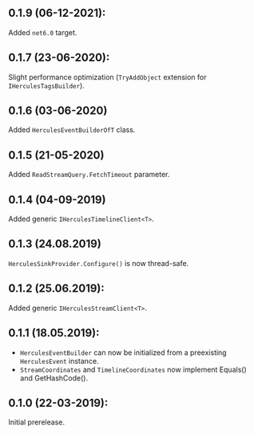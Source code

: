 ## 0.1.9 (06-12-2021):

Added `net6.0` target.

## 0.1.7 (23-06-2020):

Slight performance optimization (`TryAddObject` extension for `IHerculesTagsBuilder`).

## 0.1.6 (03-06-2020)

Added `HerculesEventBuilderOfT` class.

## 0.1.5 (21-05-2020)

Added `ReadStreamQuery.FetchTimeout` parameter.

## 0.1.4 (04-09-2019)

Added generic `IHerculesTimelineClient<T>`.

## 0.1.3 (24.08.2019)

`HerculesSinkProvider.Configure()` is now thread-safe.

## 0.1.2 (25.06.2019):

Added generic `IHerculesStreamClient<T>`.

## 0.1.1 (18.05.2019):

* `HerculesEventBuilder` can now be initialized from a preexisting `HerculesEvent` instance.
* `StreamCoordinates` and `TimelineCoordinates` now implement Equals() and GetHashCode().

## 0.1.0 (22-03-2019): 

Initial prerelease.

